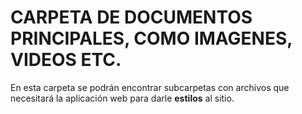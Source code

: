 # CARPETA DE DOCUMENTOS PRINCIPALES, COMO IMAGENES, VIDEOS ETC.

En esta carpeta se podrán encontrar subcarpetas con archivos que necesitará la aplicación web para darle **estilos** al sitio. 
